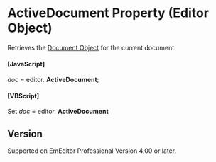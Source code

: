 # ActiveDocument Property (Editor Object)

Retrieves the [Document Object](../document/index) for the current document.

#### \[JavaScript\]

_doc_ = editor. **ActiveDocument**;

#### \[VBScript\]

Set _doc_ = editor. **ActiveDocument**

## Version

Supported on EmEditor Professional Version 4.00 or later.